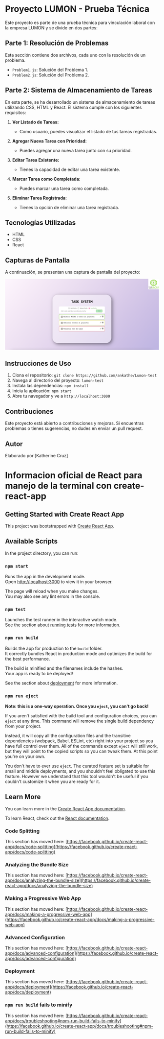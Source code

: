 # Proyecto LUMON - Prueba Técnica

Este proyecto es parte de una prueba técnica para vinculación laboral con la empresa LUMON y se divide en dos partes:

## Parte 1: Resolución de Problemas

Esta sección contiene dos archivos, cada uno con la resolución de un problema.

- `Problem1.js`: Solución del Problema 1.
- `Problem2.js`: Solución del Problema 2.

## Parte 2: Sistema de Almacenamiento de Tareas

En esta parte, se ha desarrollado un sistema de almacenamiento de tareas utilizando CSS, HTML y React. El sistema cumple con los siguientes requisitos:

1. **Ver Listado de Tareas:**
   - Como usuario, puedes visualizar el listado de tus tareas registradas.

2. **Agregar Nueva Tarea con Prioridad:**
   - Puedes agregar una nueva tarea junto con su prioridad.

3. **Editar Tarea Existente:**
   - Tienes la capacidad de editar una tarea existente.

4. **Marcar Tarea como Completada:**
   - Puedes marcar una tarea como completada.

5. **Eliminar Tarea Registrada:**
   - Tienes la opción de eliminar una tarea registrada.

## Tecnologías Utilizadas

- HTML
- CSS
- React

## Capturas de Pantalla

A continuación, se presentan una captura de pantalla del proyecto:

![Listado de Tareas - Visualización CRUD](/Project/task-system/src/images/Captura.png)

## Instrucciones de Uso

1. Clona el repositorio: `git clone https://github.com/ankathe/Lumon-test` 
2. Navega al directorio del proyecto: `lumon-test`
3. Instala las dependencias: `npm install`
4. Inicia la aplicación: `npm start`
5. Abre tu navegador y ve a `http://localhost:3000`

## Contribuciones

Este proyecto está abierto a contribuciones y mejoras.
Si encuentras problemas o tienes sugerencias, no dudes en enviar un pull request.

## Autor

Elaborado por [Katherine Cruz]


# Informacion oficial de React para manejo de la terminal con create-react-app

## Getting Started with Create React App

This project was bootstrapped with [Create React App](https://github.com/facebook/create-react-app).

## Available Scripts

In the project directory, you can run:

### `npm start`

Runs the app in the development mode.\
Open [http://localhost:3000](http://localhost:3000) to view it in your browser.

The page will reload when you make changes.\
You may also see any lint errors in the console.

### `npm test`

Launches the test runner in the interactive watch mode.\
See the section about [running tests](https://facebook.github.io/create-react-app/docs/running-tests) for more information.

### `npm run build`

Builds the app for production to the `build` folder.\
It correctly bundles React in production mode and optimizes the build for the best performance.

The build is minified and the filenames include the hashes.\
Your app is ready to be deployed!

See the section about [deployment](https://facebook.github.io/create-react-app/docs/deployment) for more information.

### `npm run eject`

**Note: this is a one-way operation. Once you `eject`, you can't go back!**

If you aren't satisfied with the build tool and configuration choices, you can `eject` at any time. This command will remove the single build dependency from your project.

Instead, it will copy all the configuration files and the transitive dependencies (webpack, Babel, ESLint, etc) right into your project so you have full control over them. All of the commands except `eject` will still work, but they will point to the copied scripts so you can tweak them. At this point you're on your own.

You don't have to ever use `eject`. The curated feature set is suitable for small and middle deployments, and you shouldn't feel obligated to use this feature. However we understand that this tool wouldn't be useful if you couldn't customize it when you are ready for it.

## Learn More

You can learn more in the [Create React App documentation](https://facebook.github.io/create-react-app/docs/getting-started).

To learn React, check out the [React documentation](https://reactjs.org/).

### Code Splitting

This section has moved here: [https://facebook.github.io/create-react-app/docs/code-splitting](https://facebook.github.io/create-react-app/docs/code-splitting)

### Analyzing the Bundle Size

This section has moved here: [https://facebook.github.io/create-react-app/docs/analyzing-the-bundle-size](https://facebook.github.io/create-react-app/docs/analyzing-the-bundle-size)

### Making a Progressive Web App

This section has moved here: [https://facebook.github.io/create-react-app/docs/making-a-progressive-web-app](https://facebook.github.io/create-react-app/docs/making-a-progressive-web-app)

### Advanced Configuration

This section has moved here: [https://facebook.github.io/create-react-app/docs/advanced-configuration](https://facebook.github.io/create-react-app/docs/advanced-configuration)

### Deployment

This section has moved here: [https://facebook.github.io/create-react-app/docs/deployment](https://facebook.github.io/create-react-app/docs/deployment)

### `npm run build` fails to minify

This section has moved here: [https://facebook.github.io/create-react-app/docs/troubleshooting#npm-run-build-fails-to-minify](https://facebook.github.io/create-react-app/docs/troubleshooting#npm-run-build-fails-to-minify)
